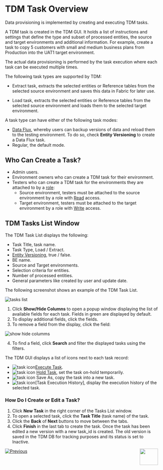 # TDM Task Overview

Data provisioning is implemented by creating and executing TDM tasks. 

A TDM task is created in the TDM GUI. It holds a list of instructions and settings that define the type and subset of processed entities, the source and target environments and additional information. For example, create a task to copy 5 customers with small and medium business plans from Production into the UAT1 target environment.

The actual data provisioning is performed by the task execution where each task can be executed multiple times.

The following task types are supported by TDM:

- Extract task, extracts the selected entities or Reference tables from the selected source environment and saves this data in Fabric for later use.

- Load task, extracts the selected entities or Reference tables from the selected source environment and loads them to the selected target environment.

A task type can have either of the following task modes:

- [Data Flux](15_data_flux_task.md), whereby users can backup versions of data and reload them to the testing environment. To do so, check **Entity Versioning** to create a Data Flux task. 
- Regular, the default mode.


## Who Can Create a Task?
-  Admin users.
-  Environment owners who can create a TDM task for their environment.
-  Testers who can create a TDM task for the environments they are attached to by a [role](/10_environment_roles_tab.md):
   - Source environment, testers must be attached to the source environment by a role with [Read](10_environment_roles_tab.md#read-and-write-and-number-of-entities) access.
   - Target environment, testers must be attached to the target environment by a role with [Write](10_environment_roles_tab.md#read-and-write-and-number-of-entities) access.



## TDM Tasks List Window

The TDM Task List displays the following:

- Task Title, task name.
- Task Type, Load / Extract.
- [Entity Versioning](15_data_flux_task.md), true / false.
- BE name.
- Source and Target environments. 
- Selection criteria for entities.
- Number of processed entities.
- General parameters like created by user and update date. 

The following screenshot shows an example of the TDM Task List. 

  ![tasks list](images/tdm_task_list_window.png)

  

1.  Click **Show/Hide Columns** to open a popup window displaying the list of available fields for each task. Fields in green are displayed by default. 
2.  To display additional fields, click the fields.
3.  To remove a field from the display, click the field:

![show hide columms](images/task_list_show_hide_columns.png)

4. To find a field, click **Search** and filter the displayed tasks using the filters.

The TDM GUI displays a list of icons next to each task record:

- ![task icon](images/execute_task_icon.png)[Execute Task](26_task_execution.md). 
- ![task icon](images/hold_task_icon.png) [Hold Task](26_task_execution.md#holding-task-execution), set the task on-hold temporarily.
- ![task icon](images/save_as_icon.png) Save As, copy the task into a new task.
- ![task icon](images/task_execution_history_icon.png)[Task Execution History], display the execution history of the selected task.



### How Do I Create or Edit a Task?

1. Click **New Task** in the right corner of the Tasks List window.
2. To open a selected task, click the **Task Title** (task name) of the task.
3. Click the **Back** of **Next** buttons to move between the tabs. 
4. Click **Finish** in the last tab to create the task.
Once the task has been edited a new version with a new task_id is created. The old version is saved in the TDM DB for tracking purposes and its status is set to Inactive.

 [![Previous](/articles/images/Previous.png)](13_environment_exclusion_lists.md)[<img align="right" width="60" height="54" src="/articles/images/Next.png">](15_data_flux_task.md)

